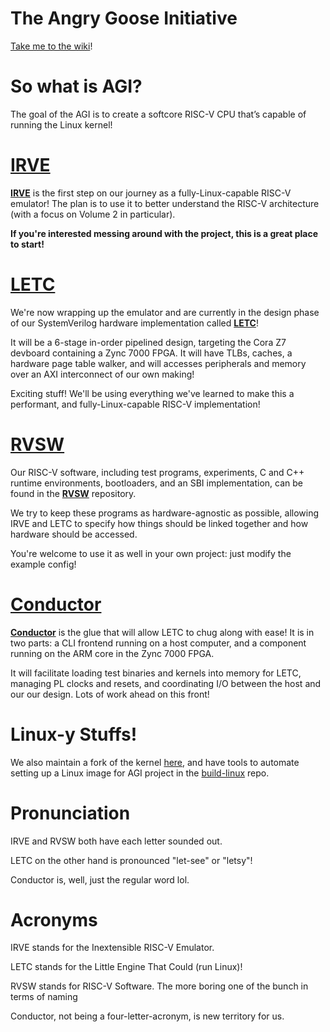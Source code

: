 # The Angry Goose Initiative

[Take me to the wiki](https://github.com/angry-goose-initiative/wiki/wiki)!

# So what is AGI?

The goal of the AGI is to create a softcore RISC-V CPU that’s capable of running the Linux kernel!

# [IRVE](https://github.com/angry-goose-initiative/irve)

**[IRVE](https://github.com/angry-goose-initiative/irve)** is the first step on our journey as a fully-Linux-capable RISC-V emulator! The plan is to use it to better understand the RISC-V architecture (with a focus on Volume 2 in particular).

**If you're interested messing around with the project, this is a great place to start!**

# [LETC](https://github.com/angry-goose-initiative/letc)

We're now wrapping up the emulator and are currently in the design phase of our SystemVerilog hardware implementation called **[LETC](https://github.com/angry-goose-initiative/letc)**!

It will be a 6-stage in-order pipelined design, targeting the Cora Z7 devboard containing a Zync 7000 FPGA. It will have TLBs, caches, a hardware page table walker, and will accesses peripherals and memory over an AXI interconnect of our own making!

Exciting stuff! We'll be using everything we've learned to make this a performant, and fully-Linux-capable RISC-V implementation!

# [RVSW](https://github.com/angry-goose-initiative/rvsw)

Our RISC-V software, including test programs, experiments, C and C++ runtime environments, bootloaders, and an SBI implementation, can be found in the **[RVSW](https://github.com/angry-goose-initiative/rvsw)** repository.

We try to keep these programs as hardware-agnostic as possible, allowing IRVE and LETC to specify how things should be linked together and how hardware should be accessed.

You're welcome to use it as well in your own project: just modify the example config!

# [Conductor](https://github.com/angry-goose-initiative/conductor)

**[Conductor](https://github.com/angry-goose-initiative/conductor)** is the glue that will allow LETC to chug along with ease! It is in two parts: a CLI frontend running on a host computer, and a component running on the ARM core in the Zync 7000 FPGA.

It will facilitate loading test binaries and kernels into memory for LETC, managing PL clocks and resets, and coordinating I/O between the host and our our design. Lots of work ahead on this front!

# Linux-y Stuffs!

We also maintain a fork of the kernel [here](https://github.com/angry-goose-initiative/linux), and have tools to automate setting up a Linux image for AGI project in the [build-linux](https://github.com/angry-goose-initiative/build-linux) repo.

# Pronunciation

IRVE and RVSW both have each letter sounded out.

LETC on the other hand is pronounced "let-see" or "letsy"!

Conductor is, well, just the regular word lol.

# Acronyms

IRVE stands for the Inextensible RISC-V Emulator.

LETC stands for the Little Engine That Could (run Linux)!

RVSW stands for RISC-V Software. The more boring one of the bunch in terms of naming

Conductor, not being a four-letter-acronym, is new territory for us.

